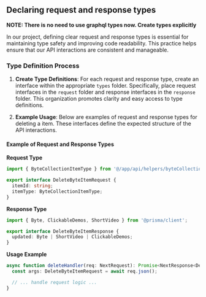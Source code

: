 ## Declaring request and response types
**NOTE: There is no need to use graphql types now. Create types explicitly**

In our project, defining clear request and response types is essential for maintaining type safety and improving code readability. This practice helps ensure that our API interactions are consistent and manageable.

### Type Definition Process

1. **Create Type Definitions**: For each request and response type, create an interface within the appropriate `types` folder. Specifically, place request interfaces in the `request` folder and response interfaces in the `response` folder. This organization promotes clarity and easy access to type definitions.

2. **Example Usage**: Below are examples of request and response types for deleting a item. These interfaces define the expected structure of the API interactions.

#### Example of Request and Response Types

**Request Type**

```typescript
import { ByteCollectionItemType } from '@/app/api/helpers/byteCollection/byteCollectionItemType';

export interface DeleteByteItemRequest {
  itemId: string;
  itemType: ByteCollectionItemType;
}
```

**Response Type**

```typescript
import { Byte, ClickableDemos, ShortVideo } from '@prisma/client';

export interface DeleteByteItemResponse {
  updated: Byte | ShortVideo | ClickableDemos;
}
```

**Usage Example**
```typescript
async function deleteHandler(req: NextRequest): Promise<NextResponse<DeleteByteItemResponse | ErrorResponse>> {
  const args: DeleteByteItemRequest = await req.json();

  // ... handle request logic ...
}
```
